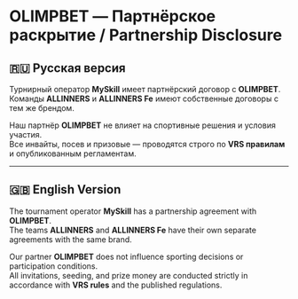 # OLIMPBET — Партнёрское раскрытие / Partnership Disclosure

## 🇷🇺 Русская версия

Турнирный оператор **MySkill** имеет партнёрский договор с **OLIMPBET**.  
Команды **ALLINNERS** и **ALLINNERS Fe** имеют собственные договоры с тем же брендом.  

Наш партнёр **OLIMPBET** не влияет на спортивные решения и условия участия.  
Все инвайты, посев и призовые — проводятся строго по **VRS правилам** и опубликованным регламентам.

---

## 🇬🇧 English Version

The tournament operator **MySkill** has a partnership agreement with **OLIMPBET**.  
The teams **ALLINNERS** and **ALLINNERS Fe** have their own separate agreements with the same brand.  

Our partner **OLIMPBET** does not influence sporting decisions or participation conditions.  
All invitations, seeding, and prize money are conducted strictly in accordance with **VRS rules** and the published regulations.
